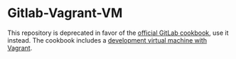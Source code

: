 Gitlab-Vagrant-VM
=================

This repository is deprecated in favor of the [official GitLab cookbook](https://gitlab.com/gitlab-org/cookbook-gitlab.git), use it instead. The cookbook includes a [development virtual machine with Vagrant](https://gitlab.com/gitlab-org/cookbook-gitlab/blob/master/doc/development.md).
